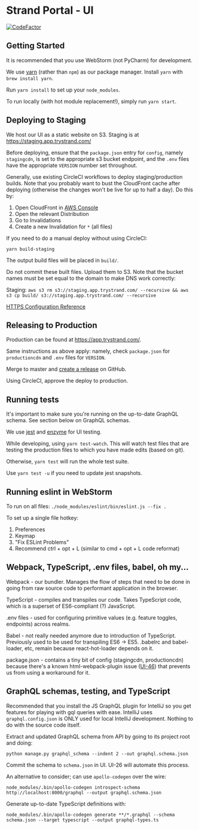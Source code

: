 # Strand Portal - UI

[![CodeFactor](https://www.codefactor.io/repository/github/solutionloft/strand-ui/badge)](https://www.codefactor.io/repository/github/solutionloft/strand-ui)

## Getting Started

It is recommended that you use WebStorm (not PyCharm) for development.

We use [yarn](https://yarnpkg.com/en/) (rather than `npm`) as our package manager. Install `yarn` with `brew install yarn`.

Run `yarn install` to set up your `node_modules`.

To run locally (with hot module replacement!), simply run `yarn start`.

## Deploying to Staging

We host our UI as a static website on S3. Staging is at https://staging.app.trystrand.com/

Before deploying, ensure that the `package.json` entry for `config`, namely `stagingcdn`, is
set to the appropriate s3 bucket endpoint, and the `.env` files have the appropriate `VERSION` number set throughout.

Generally, use existing CircleCI workflows to deploy staging/production builds. Note that you probably want to bust
the CloudFront cache after deploying (otherwise the changes won't be live for up to half a day). Do this by:
1) Open CloudFront in [AWS Console](https://console.aws.amazon.com/cloudfront) 
2) Open the relevant Distribution
3) Go to Invalidations
4) Create a new Invalidation for `*` (all files)

If you need to do a manual deploy without using CircleCI:

`yarn build-staging`

The output build files will be placed in `build/`.

Do not commit these built files. Upload them to S3. Note that the bucket names must be set equal to the domain to make DNS work correctly:

Staging: `aws s3 rm s3://staging.app.trystrand.com/ --recursive && aws s3 cp build/ s3://staging.app.trystrand.com/ --recursive`

[HTTPS Configuration Reference](https://medium.com/@sbuckpesch/setup-aws-s3-static-website-hosting-using-ssl-acm-34d41d32e394)

## Releasing to Production

Production can be found at  https://app.trystrand.com/.

Same instructions as above apply: namely, check `package.json` for `productioncdn` and `.env` files for `VERSION`.

Merge to master and [create a release](https://help.github.com/articles/creating-releases/) on GitHub.

Using CircleCI, approve the deploy to production.

## Running tests

It's important to make sure you're running on the up-to-date GraphQL schema. See section below on GraphQL schemas.

We use [jest](https://github.com/facebook/jest) and [enzyme](https://github.com/airbnb/enzyme) for UI testing.

While developing, using `yarn test-watch`. This will watch test files that are testing the production files to which you have made edits (based on git).

Otherwise, `yarn test` will run the whole test suite.

Use `yarn test -u` if you need to update jest snapshots.

## Running eslint in WebStorm

To run on all files: `./node_modules/eslint/bin/eslint.js --fix .`

To set up a single file hotkey:
1) Preferences
2) Keymap
3) "Fix ESLint Problems"
4) Recommend ctrl + opt + L (similar to cmd + opt + L code reformat) 

## Webpack, TypeScript, .env files, babel, oh my...

Webpack - our bundler. Manages the flow of steps that need to be done in going from raw source code to performant
application in the browser.

TypeScript - compiles and transpiles our code. Takes TypeScript code, which is a superset of ES6-compliant (?) JavaScript.

.env files - used for configuring primitive values (e.g. feature toggles, endpoints) across realms.

Babel - not really needed anymore due to introduction of TypeScript. Previously used to be used for transpiling ES6 -> ES5.
.babelrc and babel-loader, etc, remain because react-hot-loader depends on it.

package.json - contains a tiny bit of config (stagingcdn, productioncdn) because there's a known html-webpack-plugin
issue ([UI-46](https://solutionloft.atlassian.net/browse/UI-46)) that prevents us from using a workaround for it. 

## GraphQL schemas, testing, and TypeScript

Recommended that you install the JS GraphQL plugin for IntelliJ so you get features for playing with gql queries with ease.
IntelliJ uses `graphql.config.json` is ONLY used for local IntelliJ development. Nothing to do with the source code itself.
 

Extract and updated GraphQL schema from API by going to its project root and doing:

`python manage.py graphql_schema --indent 2 --out graphql.schema.json`

Commit the schema to `schema.json` in UI. UI-26 will automate this process.

An alternative to consider; can use `apollo-codegen` over the wire:

`node_modules/.bin/apollo-codegen introspect-schema http://localhost:8000/graphql --output graphql.schema.json`
 
Generate up-to-date TypeScript definitions with:

`node_modules/.bin/apollo-codegen generate **/*.graphql --schema schema.json --target typescript --output graphql-types.ts`